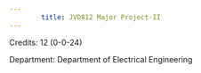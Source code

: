 ```yaml
---
        title: JVD812 Major Project-II
---
```

Credits: 12 (0-0-24)

Department: Department of Electrical Engineering

